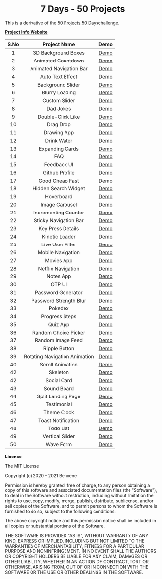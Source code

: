 <h1 align='center'>7 Days - 50 Projects</h1>

This is a derivative of the [50 Projects 50 Days](https://50projects50days.com)challenge.

[**Project Info Website**](https://7days50projects.vercel.app)

| S.No |         Project Name          |                                   Demo                                   |
| :--: | :---------------------------: | :----------------------------------------------------------------------: |
|  1   |      3D Background Boxes      |      [Demo](https://7days50projects.vercel.app/3d-background-boxes)      |
|  2   |      Animated Countdown       |      [Demo](https://7days50projects.vercel.app/animated-countdown)       |
|  3   |    Animated Navigation Bar    |         [Demo](https://7days50projects.vercel.app/animated-nav)          |
|  4   |       Auto Text Effect        |       [Demo](https://7days50projects.vercel.app/auto-text-effect)        |
|  5   |       Background Slider       |       [Demo](https://7days50projects.vercel.app/background-slider)       |
|  6   |        Blurry Loading         |        [Demo](https://7days50projects.vercel.app/blurry-loading)         |
|  7   |         Custom Slider         |         [Demo](https://7days50projects.vercel.app/custom-slider)         |
|  8   |           Dad Jokes           |           [Demo](https://7days50projects.vercel.app/dad-jokes)           |
|  9   |       Double-Click Like       |       [Demo](https://7days50projects.vercel.app/double-click-like)       |
|  10  |           Drag Drop           |           [Demo](https://7days50projects.vercel.app/drag-drop)           |
|  11  |          Drawing App          |          [Demo](https://7days50projects.vercel.app/drawing-app)          |
|  12  |          Drink Water          |          [Demo](https://7days50projects.vercel.app/drink-water)          |
|  13  |        Expanding Cards        |        [Demo](https://7days50projects.vercel.app/expanding-cards)        |
|  14  |              FAQ              |              [Demo](https://7days50projects.vercel.app/faq)              |
|  15  |          Feedback UI          |          [Demo](https://7days50projects.vercel.app/feedback-ui)          |
|  16  |        Github Profile         |        [Demo](https://7days50projects.vercel.app/github-profile)         |
|  17  |        Good Cheap Fast        |        [Demo](https://7days50projects.vercel.app/good-cheap-fast)        |
|  18  |     Hidden Search Widget      |     [Demo](https://7days50projects.vercel.app/hidden-search-widget)      |
|  19  |          Hoverboard           |          [Demo](https://7days50projects.vercel.app/hoverboard)           |
|  20  |        Image Carousel         |        [Demo](https://7days50projects.vercel.app/image-carousel)         |
|  21  |     Incrementing Counter      |     [Demo](https://7days50projects.vercel.app/incrementing-counter)      |
|  22  |     Sticky Navigation Bar     |             [Demo](https://7days50projects.vercel.app/index)             |
|  23  |       Key Press Details       |       [Demo](https://7days50projects.vercel.app/key-press-details)       |
|  24  |        Kinetic Loader         |        [Demo](https://7days50projects.vercel.app/kinetic-loader)         |
|  25  |       Live User Filter        |       [Demo](https://7days50projects.vercel.app/live-user-filter)        |
|  26  |       Mobile Navigation       |          [Demo](https://7days50projects.vercel.app/mobile-nav)           |
|  27  |          Movies App           |          [Demo](https://7days50projects.vercel.app/movies-app)           |
|  28  |      Netflix Navigation       |          [Demo](https://7days50projects.vercel.app/netflix-nav)          |
|  29  |           Notes App           |           [Demo](https://7days50projects.vercel.app/notes-app)           |
|  30  |            OTP UI             |            [Demo](https://7days50projects.vercel.app/otp-ui)             |
|  31  |      Password Generator       |      [Demo](https://7days50projects.vercel.app/password-generator)       |
|  32  |    Password Strength Blur     |    [Demo](https://7days50projects.vercel.app/password-strength-blur)     |
|  33  |            Pokedex            |            [Demo](https://7days50projects.vercel.app/pokedex)            |
|  34  |        Progress Steps         |        [Demo](https://7days50projects.vercel.app/progress-steps)         |
|  35  |           Quiz App            |           [Demo](https://7days50projects.vercel.app/quiz-app)            |
|  36  |     Random Choice Picker      |     [Demo](https://7days50projects.vercel.app/random-choice-picker)      |
|  37  |       Random Image Feed       |       [Demo](https://7days50projects.vercel.app/random-image-feed)       |
|  38  |         Ripple Button         |         [Demo](https://7days50projects.vercel.app/ripple-button)         |
|  39  | Rotating Navigation Animation | [Demo](https://7days50projects.vercel.app/rotating-navigation-animation) |
|  40  |       Scroll Animation        |       [Demo](https://7days50projects.vercel.app/scroll-animation)        |
|  42  |           Skeleton            |           [Demo](https://7days50projects.vercel.app/skeleton)            |
|  42  |          Social Card          |          [Demo](https://7days50projects.vercel.app/social-card)          |
|  43  |          Sound Board          |          [Demo](https://7days50projects.vercel.app/sound-board)          |
|  44  |      Split Landing Page       |      [Demo](https://7days50projects.vercel.app/split-landing-page)       |
|  45  |          Testimonial          |          [Demo](https://7days50projects.vercel.app/testimonial)          |
|  46  |          Theme Clock          |          [Demo](https://7days50projects.vercel.app/theme-clock)          |
|  47  |      Toast Notification       |      [Demo](https://7days50projects.vercel.app/toast-notification)       |
|  48  |           Todo List           |           [Demo](https://7days50projects.vercel.app/todolist)            |
|  49  |        Vertical Slider        |        [Demo](https://7days50projects.vercel.app/vertical-slider)        |
|  50  |           Wave Form           |           [Demo](https://7days50projects.vercel.app/wave-form)           |

**License**

The MIT License

Copyright (c) 2020 - 2021 Benxene

Permission is hereby granted, free of charge, to any person obtaining a copy
of this software and associated documentation files (the "Software"), to deal
in the Software without restriction, including without limitation the rights
to use, copy, modify, merge, publish, distribute, sublicense, and/or sell
copies of the Software, and to permit persons to whom the Software is
furnished to do so, subject to the following conditions:

The above copyright notice and this permission notice shall be included in all
copies or substantial portions of the Software.

THE SOFTWARE IS PROVIDED "AS IS", WITHOUT WARRANTY OF ANY KIND, EXPRESS OR
IMPLIED, INCLUDING BUT NOT LIMITED TO THE WARRANTIES OF MERCHANTABILITY,
FITNESS FOR A PARTICULAR PURPOSE AND NONINFRINGEMENT. IN NO EVENT SHALL THE
AUTHORS OR COPYRIGHT HOLDERS BE LIABLE FOR ANY CLAIM, DAMAGES OR OTHER
LIABILITY, WHETHER IN AN ACTION OF CONTRACT, TORT OR OTHERWISE, ARISING FROM,
OUT OF OR IN CONNECTION WITH THE SOFTWARE OR THE USE OR OTHER DEALINGS IN THE
SOFTWARE.
